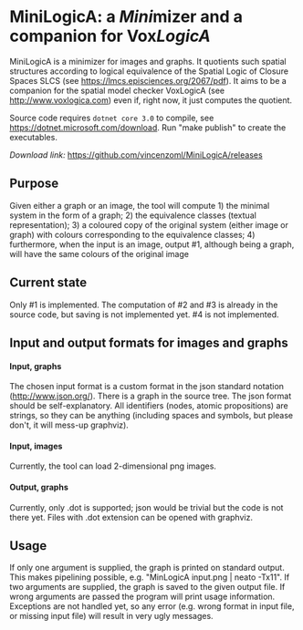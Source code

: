 # MiniLogicA: a *Mini*mizer and a companion for Vox*LogicA*

MiniLogicA is a minimizer for images and graphs. It quotients such spatial structures according to logical equivalence of the Spatial Logic of Closure Spaces SLCS (see https://lmcs.episciences.org/2067/pdf). It aims to be a companion for the spatial model checker VoxLogicA (see http://www.voxlogica.com) even if, right now, it just computes the quotient. 

Source code requires `dotnet core 3.0` to compile, see https://dotnet.microsoft.com/download. Run "make publish" to create the executables.

*Download link:* https://github.com/vincenzoml/MiniLogicA/releases

## Purpose 

Given either a graph or an image, the tool will compute 1) the minimal system in the form of a graph; 2) the equivalence classes (textual representation); 3) a coloured copy of the original system (either image or graph) with colours corresponding to the equivalence classes; 4) furthermore, when the input is an image, output #1, although being a graph, will have the same colours of the original image

## Current state 

Only #1 is implemented. The computation of #2 and #3 is already in the source code, but saving is not implemented yet. #4 is not implemented.

## Input and output formats for images and graphs

#### Input, graphs

The chosen input format is a custom format in the json standard notation (http://www.json.org/). There is a graph in the source tree. The json format should be self-explanatory. All identifiers (nodes, atomic propositions) are strings, so they can be anything (including spaces and symbols, but please don't, it will mess-up graphviz).

#### Input, images 

Currently, the tool can load 2-dimensional png images.


#### Output, graphs 

Currently, only .dot is supported; json would be trivial but the code is not there yet. Files with .dot extension can be opened with graphviz.

## Usage

If only one argument is supplied, the graph is printed on standard output. This makes pipelining possible, e.g. "MinLogicA input.png | neato -Tx11". If two arguments are supplied, the graph is saved to the given output file. If wrong arguments are passed the program will print usage information. Exceptions are not handled yet, so any error (e.g. wrong format in input file, or missing input file) will result in very ugly messages. 

